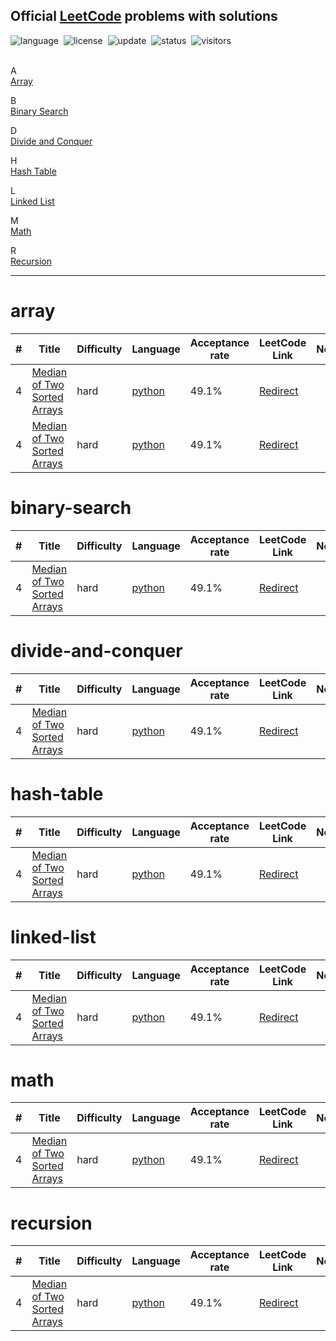 
## Official [LeetCode](https://leetcode.com/problemset/all/) problems with solutions


![language](https://img.shields.io/badge/language-python%20%2F%20javascript-blue)&nbsp;
![license](https://img.shields.io/badge/license-MIT-orange)&nbsp;
![update](https://img.shields.io/badge/update-weekly-blue)&nbsp;
![status](https://img.shields.io/badge/status-stable-orange)&nbsp;
![visitors](https://visitor-badge.laobi.icu/badge?page_id=sudhirrd007.leetcode.solutions)&nbsp;
<br><br>


A <br> 
[Array](#array) <br> 
 
B <br> 
[Binary Search](#binary-search) <br> 
 
D <br> 
[Divide and Conquer](#divide-and-conquer) <br> 
 
H <br> 
[Hash Table](#hash-table) <br> 
 
L <br> 
[Linked List](#linked-list) <br> 
 
M <br> 
[Math](#math) <br> 
 
R <br> 
[Recursion](#recursion) <br> 
 
<hr> 

# array

|  #  | Title  |   Difficulty  |    Language   | Acceptance rate | LeetCode Link | Notes |
|-----|------- |  ------------ | ------------- | --------------- | ------------- | ----- |
| 4 | [Median of Two Sorted Arrays](./DivideAndConquer/0004_Median_of_Two_Sorted_Arrays.py) | hard | [python](./DivideAndConquer/0004_Median_of_Two_Sorted_Arrays.py) | 49.1% | [Redirect](https://leetcode.com/problems/two-sum/) | |
| 4 | [Median of Two Sorted Arrays](./DivideAndConquer/0004_Median_of_Two_Sorted_Arrays.py) | hard | [python](./DivideAndConquer/0004_Median_of_Two_Sorted_Arrays.py) | 49.1% | [Redirect](https://leetcode.com/problems/two-sum/) | |

# binary-search

|  #  | Title  |   Difficulty  |    Language   | Acceptance rate | LeetCode Link | Notes |
|-----|------- |  ------------ | ------------- | --------------- | ------------- | ----- |
| 4 | [Median of Two Sorted Arrays](./DivideAndConquer/0004_Median_of_Two_Sorted_Arrays.py) | hard | [python](./DivideAndConquer/0004_Median_of_Two_Sorted_Arrays.py) | 49.1% | [Redirect](https://leetcode.com/problems/two-sum/) | |

# divide-and-conquer

|  #  | Title  |   Difficulty  |    Language   | Acceptance rate | LeetCode Link | Notes |
|-----|------- |  ------------ | ------------- | --------------- | ------------- | ----- |
| 4 | [Median of Two Sorted Arrays](./DivideAndConquer/0004_Median_of_Two_Sorted_Arrays.py) | hard | [python](./DivideAndConquer/0004_Median_of_Two_Sorted_Arrays.py) | 49.1% | [Redirect](https://leetcode.com/problems/two-sum/) | |

# hash-table

|  #  | Title  |   Difficulty  |    Language   | Acceptance rate | LeetCode Link | Notes |
|-----|------- |  ------------ | ------------- | --------------- | ------------- | ----- |
| 4 | [Median of Two Sorted Arrays](./DivideAndConquer/0004_Median_of_Two_Sorted_Arrays.py) | hard | [python](./DivideAndConquer/0004_Median_of_Two_Sorted_Arrays.py) | 49.1% | [Redirect](https://leetcode.com/problems/two-sum/) | |

# linked-list

|  #  | Title  |   Difficulty  |    Language   | Acceptance rate | LeetCode Link | Notes |
|-----|------- |  ------------ | ------------- | --------------- | ------------- | ----- |
| 4 | [Median of Two Sorted Arrays](./DivideAndConquer/0004_Median_of_Two_Sorted_Arrays.py) | hard | [python](./DivideAndConquer/0004_Median_of_Two_Sorted_Arrays.py) | 49.1% | [Redirect](https://leetcode.com/problems/two-sum/) | |

# math

|  #  | Title  |   Difficulty  |    Language   | Acceptance rate | LeetCode Link | Notes |
|-----|------- |  ------------ | ------------- | --------------- | ------------- | ----- |
| 4 | [Median of Two Sorted Arrays](./DivideAndConquer/0004_Median_of_Two_Sorted_Arrays.py) | hard | [python](./DivideAndConquer/0004_Median_of_Two_Sorted_Arrays.py) | 49.1% | [Redirect](https://leetcode.com/problems/two-sum/) | |

# recursion

|  #  | Title  |   Difficulty  |    Language   | Acceptance rate | LeetCode Link | Notes |
|-----|------- |  ------------ | ------------- | --------------- | ------------- | ----- |
| 4 | [Median of Two Sorted Arrays](./DivideAndConquer/0004_Median_of_Two_Sorted_Arrays.py) | hard | [python](./DivideAndConquer/0004_Median_of_Two_Sorted_Arrays.py) | 49.1% | [Redirect](https://leetcode.com/problems/two-sum/) | |


